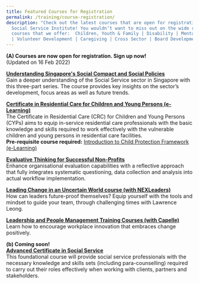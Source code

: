 ```yaml
---
title: Featured Courses for Registration
permalink: /training/course-registration/
description: "Check out the latest courses that are open for registration at the
  Social Service Institute! You wouldn’t want to miss out on the wide range of
  courses that we offer:  Children, Youth & Family | Disability | Mental Health
  | Volunteer Development | Caregiving | Cross Sector | Board Development "
---
```




**(A) Courses are now open for registration. Sign up now!**
<br>(Updated on 16 Feb 2022)

**[Understanding Singapore's Social Compact and Social Policies](https://iltms.ssi.gov.sg/registration#/Course?coursecode=SCRS400)**
<br> Gain a deeper understanding of the Social Service sector in Singapore with this three-part series. The course provides key insights on the sector’s development, focus areas as well as future trends. 


**[Certificate in Residential Care for Children and Young Persons (e-Learning)](https://iltms.ssi.gov.sg/registration#/Course?coursecode=SCET315)**
<br>The Certificate in Residential Care (CRC) for Children and Young Persons (CYPs) aims to equip in-service residential care professionals with the basic knowledge and skills required to work effectively with the vulnerable children and young persons in residential care facilities. 
<br> **Pre-requisite course required:** [Introduction to Child Protection Framework (e-Learning)](https://iltms.ssi.gov.sg/registration#/Course?coursecode=SCYF435)

**[Evaluative Thinking for Successful Non-Profits](https://iltms.ssi.gov.sg/registration/#/Course?coursecode=NMGT5992)**
<br> Enhance organisational evaluation capabilities with a reflective approach that fully integrates systematic questioning, data collection and analysis into actual workflow implementation. 

**[Leading Change in an Uncertain World course (with NEXLeaders)](https://go.gov.sg/nexleadership)**
<br>How can leaders future-proof themselves? Equip yourself with the tools and mindset to guide your team, through challenging times with Lawrence Leong.

**[Leadership and People Management Training Courses (with Capelle)](https://forms.office.com/r/MBdJgS9VLB)**
<br>Learn how to encourage workplace innovation that embraces change positively. 

**(b) Coming soon!**
<br>**[Advanced Certificate in Social Service](https://www.ssi.gov.sg/training/cet-programmes/advanced-certificate-in-social-service/)**
<br>This foundational course will provide social service professionals with the necessary knowledge and skills sets (including para-counselling) required to carry out their roles effectively when working with clients, partners and stakeholders.